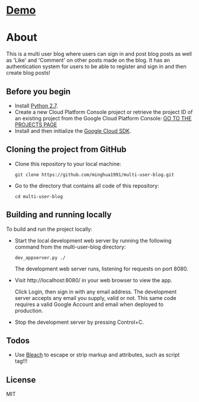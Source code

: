 # [Demo](https://udacity-nanodegree-p3.appspot.com/)


# About
 
This is a multi user blog where users can sign in and post blog posts as well as 'Like' and 'Comment' on other posts made on the blog. It has an authentication system for users to be able to register and sign in and then create blog posts!


## Before you begin

  - Install [Python 2.7](https://www.python.org/downloads).
  - Create a new Cloud Platform Console project or retrieve the project ID of an existing project from the Google Cloud Platform Console: [GO TO THE PROJECTS PAGE](https://console.cloud.google.com/project?_ga=1.242911424.31039787.1489322140)
  - Install and then initialize the [Google Cloud SDK](https://cloud.google.com/sdk/docs/).


## Cloning the project from GitHub

  - Clone this repository to your local machine:
    ```
    git clone https://github.com/minghua1991/multi-user-blog.git
    ```
  - Go to the directory that contains all code of this repository:
    ```
    cd multi-user-blog
    ```


## Building and running locally

To build and run the project locally:
  - Start the local development web server by running the following command from the multi-user-blog directory:
    ```
    dev_appserver.py ./
    ```  
    The development web server runs, listening for requests on port 8080.
  - Visit http://localhost:8080/ in your web browser to view the app.  

    Click Login, then sign in with any email address. The development server accepts any email you supply, valid or not. This same code requires a valid Google Account and email when deployed to production.
    
  - Stop the development server by pressing Control+C.
 

## Todos

 - Use [Bleach](https://pypi.python.org/pypi/bleach) to escape or strip markup and attributes, such as script tag!!!

License
----

MIT
